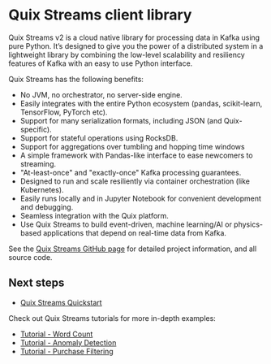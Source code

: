 # Quix Streams client library

Quix Streams v2 is a cloud native library for processing data in Kafka using pure Python. It’s designed to give you the power of a distributed system in a lightweight library by combining the low-level scalability and resiliency features of Kafka with an easy to use Python interface.

Quix Streams has the following benefits:

* No JVM, no orchestrator, no server-side engine.
* Easily integrates with the entire Python ecosystem (pandas, scikit-learn, TensorFlow, PyTorch etc).
* Support for many serialization formats, including JSON (and Quix-specific).
* Support for stateful operations using RocksDB.
* Support for aggregations over tumbling and hopping time windows
* A simple framework with Pandas-like interface to ease newcomers to streaming.
* "At-least-once" and "exactly-once" Kafka processing guarantees.
* Designed to run and scale resiliently via container orchestration (like Kubernetes).
* Easily runs locally and in Jupyter Notebook for convenient development and debugging.
* Seamless integration with the Quix platform.
* Use Quix Streams to build event-driven, machine learning/AI or physics-based applications that depend on real-time data from Kafka.

See the [Quix Streams GitHub page](https://github.com/quixio/quix-streams) for detailed project information, and all source code.

## Next steps

- [Quix Streams Quickstart](quickstart.md)

Check out Quix Streams tutorials for more in-depth examples:

- [Tutorial - Word Count](tutorials/word-count/tutorial.md)
- [Tutorial - Anomaly Detection](tutorials/anomaly-detection/tutorial.md)
- [Tutorial - Purchase Filtering](tutorials/purchase-filtering/tutorial.md) 
